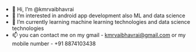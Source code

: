 - 👋 Hi, I’m @kmrvaibhavrai
- 👀 I’m interested in android app development also ML and data science
- 🌱 I’m currently learning machine learning technologies and data science technologies
- 📫 you can contact me on my gmail - kmrvaibhavrai@gmail.com or my mobile number - +91 8874103438

<!---
kmrvaibhavrai/kmrvaibhavrai is a ✨ special ✨ repository because its `README.md` (this file) appears on your GitHub profile.
You can click the Preview link to take a look at your changes.
--->
